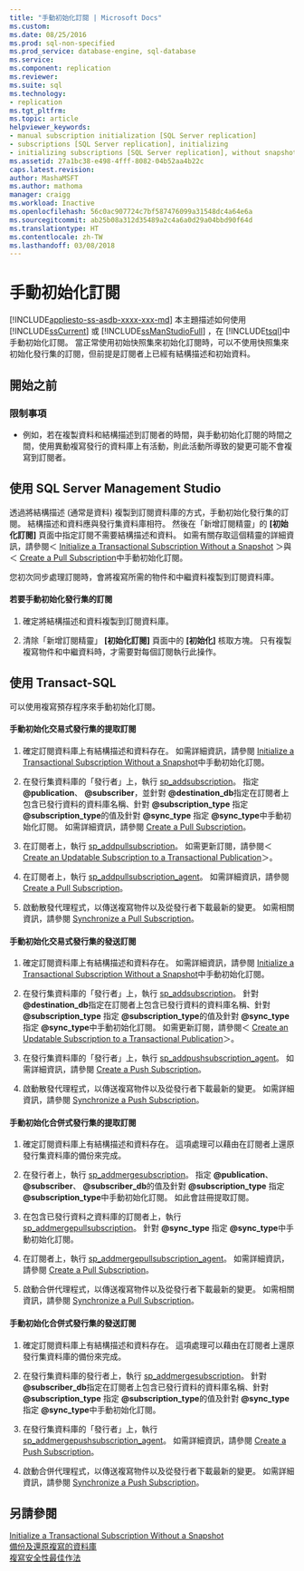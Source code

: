 ```yaml
---
title: "手動初始化訂閱 | Microsoft Docs"
ms.custom: 
ms.date: 08/25/2016
ms.prod: sql-non-specified
ms.prod_service: database-engine, sql-database
ms.service: 
ms.component: replication
ms.reviewer: 
ms.suite: sql
ms.technology:
- replication
ms.tgt_pltfrm: 
ms.topic: article
helpviewer_keywords:
- manual subscription initialization [SQL Server replication]
- subscriptions [SQL Server replication], initializing
- initializing subscriptions [SQL Server replication], without snapshots
ms.assetid: 27a1bc38-e498-4fff-8082-04b52aa4b22c
caps.latest.revision: 
author: MashaMSFT
ms.author: mathoma
manager: craigg
ms.workload: Inactive
ms.openlocfilehash: 56c0ac907724c7bf587476099a31548dc4a64e6a
ms.sourcegitcommit: ab25b08a312d35489a2c4a6a0d29a04bbd90f64d
ms.translationtype: HT
ms.contentlocale: zh-TW
ms.lasthandoff: 03/08/2018
---
```

# <a name="initialize-a-subscription-manually"></a>手動初始化訂閱
[!INCLUDE[appliesto-ss-asdb-xxxx-xxx-md](../../includes/appliesto-ss-asdb-xxxx-xxx-md.md)]
  本主題描述如何使用 [!INCLUDE[ssCurrent](../../includes/sscurrent-md.md)] 或 [!INCLUDE[ssManStudioFull](../../includes/ssmanstudiofull-md.md)] ，在 [!INCLUDE[tsql](../../includes/tsql-md.md)]中手動初始化訂閱。 當正常使用初始快照集來初始化訂閱時，可以不使用快照集來初始化發行集的訂閱，但前提是訂閱者上已經有結構描述和初始資料。  
  

##  <a name="BeforeYouBegin"></a> 開始之前  
  
###  <a name="Restrictions"></a> 限制事項  
  
-   例如，若在複製資料和結構描述到訂閱者的時間，與手動初始化訂閱的時間之間，使用異動複寫發行的資料庫上有活動，則此活動所導致的變更可能不會複寫到訂閱者。  
  
##  <a name="SSMSProcedure"></a> 使用 SQL Server Management Studio  
 透過將結構描述 (通常是資料) 複製到訂閱資料庫的方式，手動初始化發行集的訂閱。 結構描述和資料應與發行集資料庫相符。 然後在「新增訂閱精靈」的 **[初始化訂閱]** 頁面中指定訂閱不需要結構描述和資料。 如需有關存取這個精靈的詳細資訊，請參閱＜ [Initialize a Transactional Subscription Without a Snapshot](../../relational-databases/replication/initialize-a-transactional-subscription-without-a-snapshot.md) ＞與＜ [Create a Pull Subscription](../../relational-databases/replication/create-a-pull-subscription.md)中手動初始化訂閱。  
  
 您初次同步處理訂閱時，會將複寫所需的物件和中繼資料複製到訂閱資料庫。  
  
#### <a name="to-initialize-a-subscription-to-a-publication-manually"></a>若要手動初始化發行集的訂閱  
  
1.  確定將結構描述和資料複製到訂閱資料庫。  
  
2.  清除「新增訂閱精靈」 **[初始化訂閱]** 頁面中的 **[初始化]** 核取方塊。 只有複製複寫物件和中繼資料時，才需要對每個訂閱執行此操作。  
  
##  <a name="TsqlProcedure"></a> 使用 Transact-SQL  
 可以使用複寫預存程序來手動初始化訂閱。  
  
#### <a name="to-manually-initialize-a-pull-subscription-to-a-transactional-publication"></a>手動初始化交易式發行集的提取訂閱  
  
1.  確定訂閱資料庫上有結構描述和資料存在。 如需詳細資訊，請參閱 [Initialize a Transactional Subscription Without a Snapshot](../../relational-databases/replication/initialize-a-transactional-subscription-without-a-snapshot.md)中手動初始化訂閱。  
  
2.  在發行集資料庫的「發行者」上，執行 [sp_addsubscription](../../relational-databases/system-stored-procedures/sp-addsubscription-transact-sql.md)。 指定 **@publication**、 **@subscriber**，並針對 **@destination_db**指定在訂閱者上包含已發行資料的資料庫名稱、針對 **@subscription_type** 指定 **@subscription_type**的值及針對 **@sync_type** 指定 **@sync_type**中手動初始化訂閱。 如需詳細資訊，請參閱 [Create a Pull Subscription](../../relational-databases/replication/create-a-pull-subscription.md)。  
  
3.  在訂閱者上，執行 [sp_addpullsubscription](../../relational-databases/system-stored-procedures/sp-addpullsubscription-transact-sql.md)。 如需更新訂閱，請參閱＜ [Create an Updatable Subscription to a Transactional Publication](https://technet.microsoft.com/library/ms152769(v=sql.130).aspx)＞。  
  
4.  在訂閱者上，執行 [sp_addpullsubscription_agent](../../relational-databases/system-stored-procedures/sp-addpullsubscription-agent-transact-sql.md)。 如需詳細資訊，請參閱 [Create a Pull Subscription](../../relational-databases/replication/create-a-pull-subscription.md)。  
  
5.  啟動散發代理程式，以傳送複寫物件以及從發行者下載最新的變更。 如需相關資訊，請參閱 [Synchronize a Pull Subscription](../../relational-databases/replication/synchronize-a-pull-subscription.md)。  
  
#### <a name="to-manually-initialize-a-push-subscription-to-a-transactional-publication"></a>手動初始化交易式發行集的發送訂閱  
  
1.  確定訂閱資料庫上有結構描述和資料存在。 如需詳細資訊，請參閱 [Initialize a Transactional Subscription Without a Snapshot](../../relational-databases/replication/initialize-a-transactional-subscription-without-a-snapshot.md)中手動初始化訂閱。  
  
2.  在發行集資料庫的「發行者」上，執行 [sp_addsubscription](../../relational-databases/system-stored-procedures/sp-addsubscription-transact-sql.md)。 針對 **@destination_db**指定在訂閱者上包含已發行資料的資料庫名稱、針對 **@subscription_type** 指定 **@subscription_type**的值及針對 **@sync_type** 指定 **@sync_type**中手動初始化訂閱。 如需更新訂閱，請參閱＜ [Create an Updatable Subscription to a Transactional Publication](https://technet.microsoft.com/library/ms152769(v=sql.130).aspx)＞。  
  
3.  在發行集資料庫的「發行者」上，執行 [sp_addpushsubscription_agent](../../relational-databases/system-stored-procedures/sp-addpullsubscription-agent-transact-sql.md)。 如需詳細資訊，請參閱 [Create a Push Subscription](../../relational-databases/replication/create-a-push-subscription.md)。  
  
4.  啟動散發代理程式，以傳送複寫物件以及從發行者下載最新的變更。 如需詳細資訊，請參閱 [Synchronize a Push Subscription](../../relational-databases/replication/synchronize-a-push-subscription.md)。  
  
#### <a name="to-manually-initialize-a-pull-subscription-to-a-merge-publication"></a>手動初始化合併式發行集的提取訂閱  
  
1.  確定訂閱資料庫上有結構描述和資料存在。 這項處理可以藉由在訂閱者上還原發行集資料庫的備份來完成。  
  
2.  在發行者上，執行 [sp_addmergesubscription](../../relational-databases/system-stored-procedures/sp-addmergesubscription-transact-sql.md)。 指定 **@publication**、 **@subscriber**、 **@subscriber_db**的值及針對 **@subscription_type** 指定 **@subscription_type**中手動初始化訂閱。 如此會註冊提取訂閱。  
  
3.  在包含已發行資料之資料庫的訂閱者上，執行 [sp_addmergepullsubscription](../../relational-databases/system-stored-procedures/sp-addmergepullsubscription-transact-sql.md)。 針對 **@sync_type** 指定 **@sync_type**中手動初始化訂閱。  
  
4.  在訂閱者上，執行 [sp_addmergepullsubscription_agent](../../relational-databases/system-stored-procedures/sp-addmergepullsubscription-agent-transact-sql.md)。 如需詳細資訊，請參閱 [Create a Pull Subscription](../../relational-databases/replication/create-a-pull-subscription.md)。  
  
5.  啟動合併代理程式，以傳送複寫物件以及從發行者下載最新的變更。 如需相關資訊，請參閱 [Synchronize a Pull Subscription](../../relational-databases/replication/synchronize-a-pull-subscription.md)。  
  
#### <a name="to-manually-initialize-a-push-subscription-to-a-merge-publication"></a>手動初始化合併式發行集的發送訂閱  
  
1.  確定訂閱資料庫上有結構描述和資料存在。 這項處理可以藉由在訂閱者上還原發行集資料庫的備份來完成。  
  
2.  在發行集資料庫的發行者上，執行 [sp_addmergesubscription](../../relational-databases/system-stored-procedures/sp-addmergesubscription-transact-sql.md)。 針對 **@subscriber_db**指定在訂閱者上包含已發行資料的資料庫名稱、針對 **@subscription_type** 指定 **@subscription_type**的值及針對 **@sync_type** 指定 **@sync_type**中手動初始化訂閱。  
  
3.  在發行集資料庫的「發行者」上，執行 [sp_addmergepushsubscription_agent](../../relational-databases/system-stored-procedures/sp-addmergepushsubscription-agent-transact-sql.md)。 如需詳細資訊，請參閱 [Create a Push Subscription](../../relational-databases/replication/create-a-push-subscription.md)。  
  
4.  啟動合併代理程式，以傳送複寫物件以及從發行者下載最新的變更。 如需詳細資訊，請參閱 [Synchronize a Push Subscription](../../relational-databases/replication/synchronize-a-push-subscription.md)。  
  
## <a name="see-also"></a>另請參閱  
 [Initialize a Transactional Subscription Without a Snapshot](../../relational-databases/replication/initialize-a-transactional-subscription-without-a-snapshot.md)   
 [備份及還原複寫的資料庫](../../relational-databases/replication/administration/back-up-and-restore-replicated-databases.md)   
 [複寫安全性最佳作法](../../relational-databases/replication/security/replication-security-best-practices.md)  
  
  
